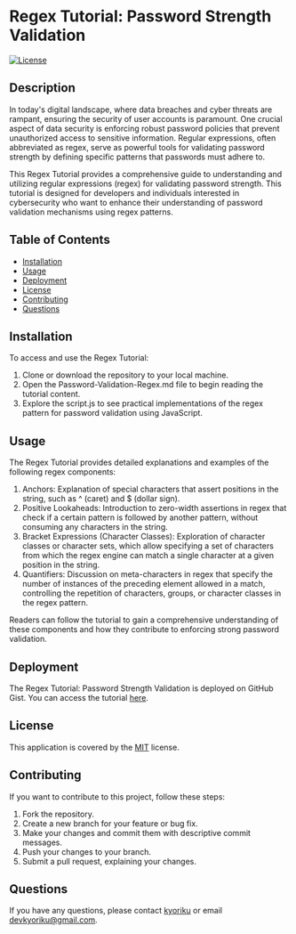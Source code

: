 # Regex Tutorial: Password Strength Validation

[![License](https://img.shields.io/badge/License-MIT-blue.svg)](https://opensource.org/licenses/MIT)

## Description
In today's digital landscape, where data breaches and cyber threats are rampant, ensuring the security of user accounts is paramount. One crucial aspect of data security is enforcing robust password policies that prevent unauthorized access to sensitive information. Regular expressions, often abbreviated as regex, serve as powerful tools for validating password strength by defining specific patterns that passwords must adhere to.

This Regex Tutorial provides a comprehensive guide to understanding and utilizing regular expressions (regex) for validating password strength. This tutorial is designed for developers and individuals interested in cybersecurity who want to enhance their understanding of password validation mechanisms using regex patterns.

## Table of Contents
- [Installation](#installation)
- [Usage](#usage)
- [Deployment](#deployment)
- [License](#license)
- [Contributing](#contributing)
- [Questions](#questions)

## Installation
To access and use the Regex Tutorial:

1. Clone or download the repository to your local machine.
2. Open the Password-Validation-Regex.md file to begin reading the tutorial content.
3. Explore the script.js to see practical implementations of the regex pattern for password validation using JavaScript.

## Usage
The Regex Tutorial provides detailed explanations and examples of the following regex components:

1. Anchors: Explanation of special characters that assert positions in the string, such as ^ (caret) and $ (dollar sign).
2. Positive Lookaheads: Introduction to zero-width assertions in regex that check if a certain pattern is followed by another pattern, without consuming any characters in the string.
3. Bracket Expressions (Character Classes): Exploration of character classes or character sets, which allow specifying a set of characters from which the regex engine can match a single character at a given position in the string.
4. Quantifiers: Discussion on meta-characters in regex that specify the number of instances of the preceding element allowed in a match, controlling the repetition of characters, groups, or character classes in the regex pattern.

Readers can follow the tutorial to gain a comprehensive understanding of these components and how they contribute to enforcing strong password validation.

## Deployment
The Regex Tutorial: Password Strength Validation is deployed on GitHub Gist. You can access the tutorial [here](https://gist.github.com/kyoriku/8de6b47a9785e740a09d9a276aa4cd14).

## License
This application is covered by the [MIT](https://opensource.org/licenses/MIT) license.

## Contributing
If you want to contribute to this project, follow these steps:

1. Fork the repository.
2. Create a new branch for your feature or bug fix.
3. Make your changes and commit them with descriptive commit messages.
4. Push your changes to your branch.
5. Submit a pull request, explaining your changes.

## Questions
If you have any questions, please contact [kyoriku](https://github.com/kyoriku) or email devkyoriku@gmail.com.